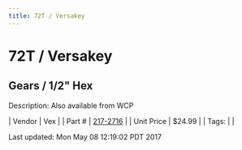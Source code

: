 ```yaml
---
title: 72T / Versakey
---
```


# 72T / Versakey
## Gears / 1/2" Hex
Description: 	Also available from WCP 

| Vendor | Vex | 
| Part # | [217-2716](http://www.vexrobotics.com/vexpro/motion/vexpro-gears/1-2-hex-bore.html) | 
| Unit Price | $24.99 | 
| Tags: |  | 

Last updated: Mon May 08 12:19:02 PDT 2017